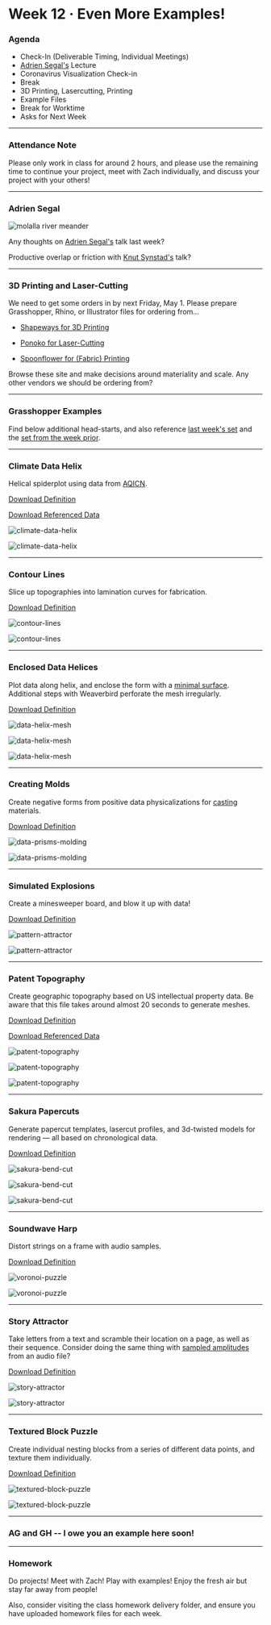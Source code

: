 # Week 12 · Even More Examples!

### Agenda

- Check-In (Deliverable Timing, Individual Meetings)
- [Adrien Segal's](https://www.adriensegal.com) Lecture
- Coronavirus Visualization Check-in
- Break
- 3D Printing, Lasercutting, Printing
- Example Files
- Break for Worktime
- Asks for Next Week

-----

### Attendance Note

Please only work in class for around 2 hours, and please use the remaining time to continue your project, meet with Zach individually, and discuss your project with your others! 

---

### Adrien Segal

![molalla river meander](https://static.wixstatic.com/media/9dd02e_66c469588578acbac498ff31a3f9aa54.jpg/v1/fill/w_915,h_400,al_c,q_85,usm_0.66_1.00_0.01/Top%2BMolalla%2Bcontrast.jpg)

Any thoughts on [Adrien Segal's](https://www.adriensegal.com) talk last week? 

Productive overlap or friction with [Knut Synstad's](http://knutsynstad.com) talk? 

----

### 3D Printing and Laser-Cutting

We need to get some orders in by next Friday, May 1. Please prepare Grasshopper, Rhino, or Illustrator files for ordering from...

- [Shapeways for 3D Printing](https://www.shapeways.com)

- [Ponoko for Laser-Cutting](https://www.ponoko.com)

- [Spoonflower for (Fabric) Printing](https://www.shapeways.com)

Browse these site and make decisions around materiality and scale. Any other vendors we should be ordering from?

-----


### Grasshopper Examples

Find below additional head-starts, and also reference [last week's set](../week11/README.md) and the [set from the week prior](../week10/README.md).

---

### Climate Data Helix

Helical spiderplot using data from [AQICN](https://aqicn.org/data-platform/covid19).

[Download Definition](climate-data-helix-definition.gh)

[Download Referenced Data](waqi-covid19-airqualitydata-2020.csv)

![climate-data-helix](climate-data-helix-screenshot.png)

![climate-data-helix](climate-data-helix-grasshopper.png)

-----

### Contour Lines

Slice up topographies into lamination curves for fabrication.

[Download Definition](contour-lines-definition.gh)

![contour-lines](contour-lines-screenshot.png)

![contour-lines](contour-lines-grasshopper.png)

-----

### Enclosed Data Helices

Plot data along helix, and enclose the form with a [minimal surface](https://en.wikipedia.org/wiki/Minimal_surface). Additional steps with Weaverbird perforate the mesh irregularly.

[Download Definition](data-helix-mesh-definition.gh)

![data-helix-mesh](data-helix-mesh-screenshot.png)

![data-helix-mesh](data-helix-mesh-grasshopper.png)

![data-helix-mesh](data-helix-mesh-render.png)

-----

### Creating Molds

Create negative forms from positive data physicalizations for [casting](https://en.wikipedia.org/wiki/Molding_(process)) materials.

[Download Definition](data-prisms-molding-definition.gh)

![data-prisms-molding](data-prisms-molding-screenshot.png)

![data-prisms-molding](data-prisms-molding-grasshopper.png)

-----

### Simulated Explosions

Create a minesweeper board, and blow it up with data!

[Download Definition](minesweeper-definition.gh)

![pattern-attractor](minesweeper-screenshot.png)

![pattern-attractor](minesweeper-grasshopper.png)

-----

### Patent Topography

Create geographic topography based on US intellectual property data. Be aware that this file takes around almost 20 seconds to generate meshes.

[Download Definition](patent-topography-definition.gh)

[Download Referenced Data](data.csv)

![patent-topography](patent-topography-screenshot.png)

![patent-topography](patent-topography-grasshopper.png)

![patent-topography](patent-topography-render.png)

-----

### Sakura Papercuts

Generate papercut templates, lasercut profiles, and 3d-twisted models for rendering — all based on chronological data. 

[Download Definition](sakura-bend-cut-definition.gh)

![sakura-bend-cut](sakura-bend-cut-screenshot.png)

![sakura-bend-cut](sakura-bend-cut-grasshopper.png)

![sakura-bend-cut](sakura-bend-cut-render.png)

-----

### Soundwave Harp

Distort strings on a frame with audio samples.

[Download Definition](soundwave-harp-definition.gh)

![voronoi-puzzle](soundwave-harp-screenshot.png)

![voronoi-puzzle](soundwave-harp-grasshopper.png)

-----


### Story Attractor

Take letters from a text and scramble their location on a page, as well as their sequence. Consider doing the same thing with [sampled amplitudes](https://github.com/zachpino/digidev-s18/blob/master/week09/README.md) from an audio file?

[Download Definition](story-attractor-definition.gh)

![story-attractor](story-attractor-screenshot.png)

![story-attractor](story-attractor-grasshopper.png)

-----

### Textured Block Puzzle

Create individual nesting blocks from a series of different data points, and texture them individually.

[Download Definition](textured-block-puzzle-definition.gh)

![textured-block-puzzle](textured-block-puzzle-screenshot.png)

![textured-block-puzzle](textured-block-puzzle-grasshopper.png)

----

### AG and GH -- I owe you an example here soon!

-----

### Homework

Do projects! Meet with Zach! Play with examples! Enjoy the fresh air but stay far away from people! 

Also, consider visiting the class homework delivery folder, and ensure you have uploaded homework files for each week. 
